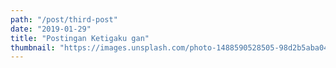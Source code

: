 ```yaml
---
path: "/post/third-post"
date: "2019-01-29"
title: "Postingan Ketigaku gan"
thumbnail: "https://images.unsplash.com/photo-1488590528505-98d2b5aba04b?ixlib=rb-1.2.1&ixid=eyJhcHBfaWQiOjEyMDd9&auto=format&fit=crop&w=1950&q=80"
---
```

